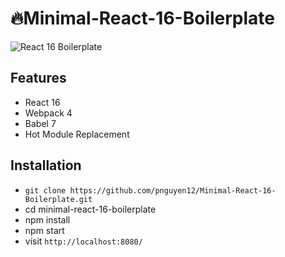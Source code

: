 # 🔥Minimal-React-16-Boilerplate

<img src="https://image.ibb.co/inODKq/Screen-Shot-2018-11-23-at-3-25-08-PM.png" alt="React 16 Boilerplate" align="center" />

## Features

* React 16
* Webpack 4
* Babel 7
* Hot Module Replacement

## Installation

* `git clone https://github.com/pnguyen12/Minimal-React-16-Boilerplate.git`
* cd minimal-react-16-boilerplate
* npm install
* npm start
* visit `http://localhost:8080/`
